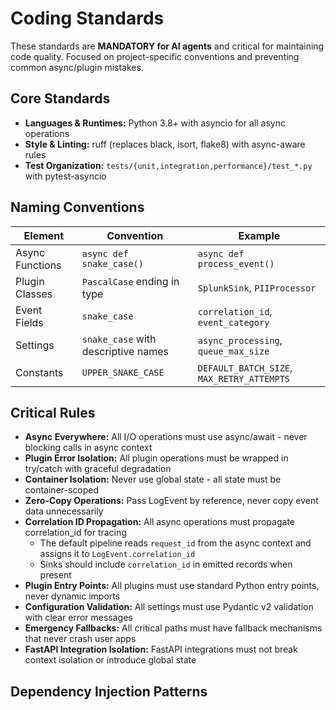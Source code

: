 # Coding Standards

These standards are **MANDATORY for AI agents** and critical for maintaining code quality. Focused on project-specific conventions and preventing common async/plugin mistakes.

## Core Standards

- **Languages & Runtimes:** Python 3.8+ with asyncio for all async operations
- **Style & Linting:** ruff (replaces black, isort, flake8) with async-aware rules
- **Test Organization:** `tests/{unit,integration,performance}/test_*.py` with pytest-asyncio

## Naming Conventions

| Element         | Convention                          | Example                                    |
| --------------- | ----------------------------------- | ------------------------------------------ |
| Async Functions | `async def snake_case()`            | `async def process_event()`                |
| Plugin Classes  | `PascalCase` ending in type         | `SplunkSink`, `PIIProcessor`               |
| Event Fields    | `snake_case`                        | `correlation_id`, `event_category`         |
| Settings        | `snake_case` with descriptive names | `async_processing`, `queue_max_size`       |
| Constants       | `UPPER_SNAKE_CASE`                  | `DEFAULT_BATCH_SIZE`, `MAX_RETRY_ATTEMPTS` |

## Critical Rules

- **Async Everywhere:** All I/O operations must use async/await - never blocking calls in async context
- **Plugin Error Isolation:** All plugin operations must be wrapped in try/catch with graceful degradation
- **Container Isolation:** Never use global state - all state must be container-scoped
- **Zero-Copy Operations:** Pass LogEvent by reference, never copy event data unnecessarily
- **Correlation ID Propagation:** All async operations must propagate correlation_id for tracing
  - The default pipeline reads `request_id` from the async context and assigns it to `LogEvent.correlation_id`
  - Sinks should include `correlation_id` in emitted records when present
- **Plugin Entry Points:** All plugins must use standard Python entry points, never dynamic imports
- **Configuration Validation:** All settings must use Pydantic v2 validation with clear error messages
- **Emergency Fallbacks:** All critical paths must have fallback mechanisms that never crash user apps
- **FastAPI Integration Isolation:** FastAPI integrations must not break context isolation or introduce global state

## Dependency Injection Patterns

```python